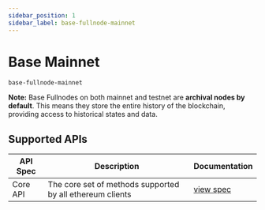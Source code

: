 ```yaml
---
sidebar_position: 1
sidebar_label: base-fullnode-mainnet
---
```


# Base Mainnet

`base-fullnode-mainnet`

**Note:** Base Fullnodes on both mainnet and testnet are **archival nodes by default**. This means they store the entire history of the blockchain, providing access to historical states and data.

## Supported APIs

| API Spec | Description                                               | Documentation                  |
| -------- | --------------------------------------------------------- | ------------------------------ |
| Core API | The core set of methods supported by all ethereum clients | [view spec](../specs/core-api) |
